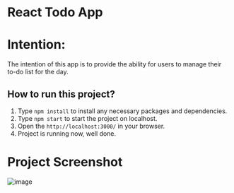 # React Todo App

# Intention:
The intention of this app is to provide the ability for users to manage their to-do list for the day.


## How to run this project?

1. Type `npm install` to install any necessary packages and dependencies.
2. Type `npm start` to start the project on localhost.
3. Open the `http://localhost:3000/` in your browser.
4. Project is running now, well done.


# Project Screenshot
![image](https://user-images.githubusercontent.com/53160804/204199816-16b3d3bd-d5f4-4600-93bf-74d7d1030caf.png)

